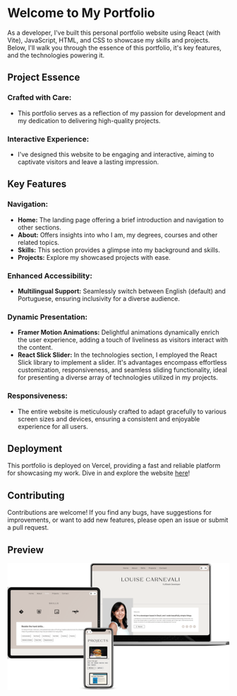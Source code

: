 # Welcome to My Portfolio

As a developer, I've built this personal portfolio website using React (with Vite), JavaScript, HTML, and CSS to showcase my skills and projects. Below, I'll walk you through the essence of this portfolio, it's key features, and the technologies powering it.

## Project Essence

### Crafted with Care:
- This portfolio serves as a reflection of my passion for development and my dedication to delivering high-quality projects.

### Interactive Experience:
- I've designed this website to be engaging and interactive, aiming to captivate visitors and leave a lasting impression.

## Key Features

### Navigation:
- **Home:** The landing page offering a brief introduction and navigation to other sections.
- **About:** Offers insights into who I am, my degrees, courses and other related topics.
- **Skills:**  This section provides a glimpse into my background and skills.
- **Projects:** Explore my showcased projects with ease.

### Enhanced Accessibility:
- **Multilingual Support:** Seamlessly switch between English (default) and Portuguese, ensuring inclusivity for a diverse audience.

### Dynamic Presentation:
- **Framer Motion Animations:** Delightful animations dynamically enrich the user experience, adding a touch of liveliness as visitors interact with the content.
- **React Slick Slider:** In the technologies section, I employed the React Slick library to implement a slider. It's advantages encompass effortless customization, responsiveness, and seamless sliding functionality, ideal for presenting a diverse array of technologies utilized in my projects.

### Responsiveness:
- The entire website is meticulously crafted to adapt gracefully to various screen sizes and devices, ensuring a consistent and enjoyable experience for all users.

## Deployment

This portfolio is deployed on Vercel, providing a fast and reliable platform for showcasing my work. Dive in and explore the website [here](https://louisecarnevali.vercel.app/)!

## Contributing

Contributions are welcome! If you find any bugs, have suggestions for improvements, or want to add new features, please open an issue or submit a pull request.

## Preview

![Preview Image](https://github.com/loucarnevali/portfolio/blob/main/public/img/demo-louise.png)

